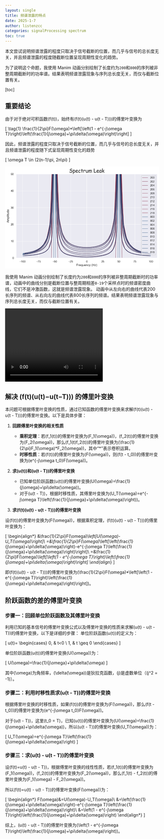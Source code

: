 ```yaml
---
layout: single
title: 频谱泄露的特点
date: 2025-1-7
author: listenzcc
categories: signalProcessing spectrum
toc: true
---
```


本文尝试说明频谱泄露的程度只取决于信号截断的位置，而几乎与信号的总长度无关，并且频谱泄露的程度随截断位置呈现周期性变化的趋势。

为了说明这个命题，我使用 Manim 动画分别绘制了长度约为`200`和`800`的序列被非整周期截断时的功率谱。结果表明频谱泄露现象与序列总长度无关，而仅与截断位置有关。

[toc]

## 重要结论

由于对于绝对可积函数\(f(t)\)，始终有\(f(t)(u(t) - u(t - T))\)的傅里叶变换为

\[
\tag{1} \frac{1}{2\pi}F(\omega)*\left[\left(1 - e^{-j\omega T}\right)\left(\frac{1}{j\omega}+\pi\delta(\omega)\right)\right]
\]

因此，频谱泄露的程度只取决于信号截断的位置，而几乎与信号的总长度无关，并且频谱泄露的程度随下式呈现周期性变化的趋势

\[
\omega T \in (2(n-1)\pi, 2n\pi)
\]

![spectrum_leak_pic1](/assets/spectrum_leak_pic1.png)

我使用 Manim 动画分别绘制了长度约为`200`和`800`的序列被非整周期截断时的功率谱，动画中的曲线分别是截断位置与整周期相差`0-19`个采样点时的频谱密度曲线，它们不是冲激函数，这就是频谱泄露现象。
动画中从左向右的曲线代表200长序列的频谱、从右向左的曲线代表800长序列的频谱。结果表明频谱泄露现象与序列总长度无关，而仅与截断位置有关。

<video width="320" height="240" controls>
  <source src="/assets/SpectrumLeak.mp4" type="video/mp4">
</video>

## 解决 \(f(t)(u(t)−u(t−T))\) 的傅里叶变换

本问题可根据傅里叶变换的性质，通过已知函数的傅里叶变换来求解\(f(t)(u(t) - u(t - T))\)的傅里叶变换。以下是具体步骤：

1. **回顾傅里叶变换的相关性质**
    - **乘积定理**：若\(f_1(t)\)的傅里叶变换为\(F_1(\omega)\)，\(f_2(t)\)的傅里叶变换为\(F_2(\omega)\)，那么\(f_1(t)f_2(t)\)的傅里叶变换为\(\frac{1}{2\pi}F_1(\omega)*F_2(\omega)\)，其中“$*$”表示卷积运算。
    - **时移性质**：若\(f(t)\)的傅里叶变换为\(F(\omega)\)，则\(f(t - t_0)\)的傅里叶变换为\(e^{-j\omega t_0}F(\omega)\)。

2. **求\(u(t)\)和\(u(t - T)\)的傅里叶变换**
    - 已知单位阶跃函数\(u(t)\)的傅里叶变换\(U(\omega)=\frac{1}{j\omega}+\pi\delta(\omega)\)。
    - 对于\(u(t - T)\)，根据时移性质，其傅里叶变换为\(U_T(\omega)=e^{-j\omega T}\left(\frac{1}{j\omega}+\pi\delta(\omega)\right)\)。

3. **求\(f(t)(u(t) - u(t - T))\)的傅里叶变换**

设\(f(t)\)的傅里叶变换为\(F(\omega)\)，根据乘积定理，\(f(t)(u(t) - u(t - T))\)的傅里叶变换为：

\[
\begin{align*}
&\frac{1}{2\pi}F(\omega)*\left[U(\omega)-U_T(\omega)\right]\\
=&\frac{1}{2\pi}F(\omega)*\left[\left(\frac{1}{j\omega}+\pi\delta(\omega)\right)-e^{-j\omega T}\left(\frac{1}{j\omega}+\pi\delta(\omega)\right)\right]\\
=&\frac{1}{2\pi}F(\omega)*\left[\left(1 - e^{-j\omega T}\right)\left(\frac{1}{j\omega}+\pi\delta(\omega)\right)\right]
\end{align*}
\]

即\(f(t)(u(t) - u(t - T))\)的傅里叶变换为\(\frac{1}{2\pi}F(\omega)*\left[\left(1 - e^{-j\omega T}\right)\left(\frac{1}{j\omega}+\pi\delta(\omega)\right)\right]\)。

## 阶跃函数的差的傅里叶变换

### 步骤一：回顾单位阶跃函数及其傅里叶变换

利用已知的基本信号的傅里叶变换公式以及傅里叶变换的性质来求解\(u(t) - u(t - T)\)的傅里叶变换，以下是详细的步骤：
单位阶跃函数\(u(t)\)的定义为：

\[
u(t)=
\begin{cases}
0, & t<0 \\
1, & t \geq 0
\end{cases}
\]

单位阶跃函数\(u(t)\)的傅里叶变换\(U(\omega)\)为：

\[
U(\omega)=\frac{1}{j\omega}+\pi\delta(\omega)
\]

其中\(\omega\)为角频率，\(\delta(\omega)\)是狄拉克函数，\(j\)是虚数单位（\(j^2 = -1\)）。

### 步骤二：利用时移性质求\(u(t - T)\)的傅里叶变换

根据傅里叶变换的时移性质，如果\(f(t)\)的傅里叶变换为\(F(\omega)\)，那么\(f(t - t_0)\)的傅里叶变换为\(e^{-j\omega t_0}F(\omega)\)。

对于\(u(t - T)\)，这里\(t_0 = T\)，已知\(u(t)\)的傅里叶变换为\(U(\omega)=\frac{1}{j\omega}+\pi\delta(\omega)\)，所以\(u(t - T)\)的傅里叶变换\(U_T(\omega)\)为：

\[
U_T(\omega)=e^{-j\omega T}\left(\frac{1}{j\omega}+\pi\delta(\omega)\right)
\]

### 步骤三：求\(u(t) - u(t - T)\)的傅里叶变换

设\(f(t)=u(t) - u(t - T)\)，根据傅里叶变换的线性性质，若\(f_1(t)\)的傅里叶变换为\(F_1(\omega)\)，\(f_2(t)\)的傅里叶变换为\(F_2(\omega)\)，那么\(f_1(t) - f_2(t)\)的傅里叶变换为\(F_1(\omega) - F_2(\omega)\)。

所以\(f(t)=u(t) - u(t - T)\)的傅里叶变换\(F(\omega)\)为：

\[
\begin{align*}
F(\omega)&=U(\omega)-U_T(\omega)\\
&=\left(\frac{1}{j\omega}+\pi\delta(\omega)\right)-e^{-j\omega T}\left(\frac{1}{j\omega}+\pi\delta(\omega)\right)\\
&=\left(1 - e^{-j\omega T}\right)\left(\frac{1}{j\omega}+\pi\delta(\omega)\right)
\end{align*}
\]

综上，\(u(t) - u(t - T)\)的傅里叶变换为\(\left(1 - e^{-j\omega T}\right)\left(\frac{1}{j\omega}+\pi\delta(\omega)\right)\)。 


